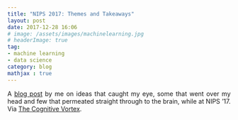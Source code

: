 ```yaml
---
title: "NIPS 2017: Themes and Takeaways"
layout: post
date: 2017-12-28 16:06
# image: /assets/images/machinelearning.jpg
# headerImage: true
tag:
- machine learning
- data science
category: blog
mathjax : true
---
```

<p style='text-align: justify;'>
A <a target="_blank" href='https://thecognitivevortex.wordpress.com/2017/12/27/nips-2017-themes-and-takeaways/'>blog post</a> by me on ideas that caught my eye, some that went over my head and few that permeated straight through to the brain, while at NIPS ’17. 
Via <a target="_blank" href='https://thecognitivevortex.wordpress.com/'>The Cognitive Vortex</a>. 


</p>

